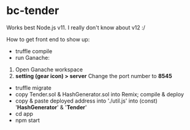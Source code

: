 # bc-tender

Works best Node.js v11.
I really don't know about v12 :/

How to get front end to show up:
- truffle compile
- run Ganache:
1. Open Ganache workspace
2. **setting (gear icon) > server** Change the port number to **8545**
- truffle migrate
- copy Tender.sol & HashGenerator.sol into Remix; compile & deploy
- copy & paste deployed address into './util.js' into (const) '**HashGenerator**' & '**Tender**'
- cd app
- npm start
